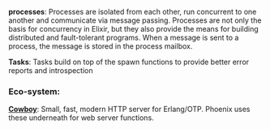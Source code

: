 


**processes**: Processes are isolated from each other, run concurrent to one another and communicate via message passing. Processes are not only the basis for concurrency in Elixir, but they also provide the means for building distributed and fault-tolerant programs. When a message is sent to a process, the message is stored in the process mailbox.

**Tasks**: Tasks build on top of the spawn functions to provide better error reports and introspection 

### Eco-system:

**[Cowboy](https://github.com/ninenines/cowboy)**: Small, fast, modern HTTP server for Erlang/OTP. Phoenix uses these underneath for web server functions.
